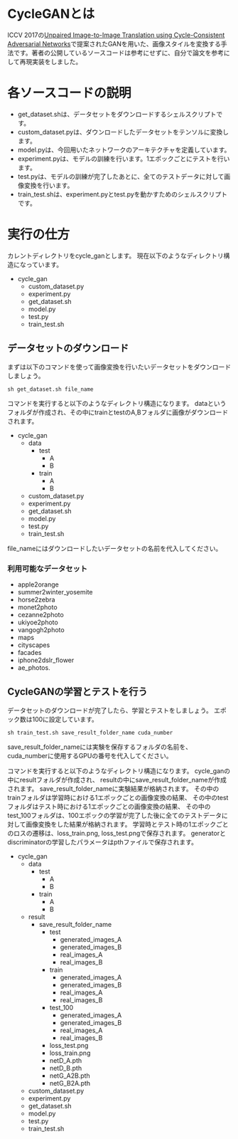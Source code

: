 # CycleGANとは
ICCV 2017の[Unpaired Image-to-Image Translation using Cycle-Consistent Adversarial Networks](https://arxiv.org/abs/1703.10593)で提案されたGANを用いた、画像スタイルを変換する手法です。著者の公開しているソースコードは参考にせずに、自分で論文を参考にして再現実装をしました。

# 各ソースコードの説明
- get_dataset.shは、データセットをダウンロードするシェルスクリプトです。
- custom_dataset.pyは、ダウンロードしたデータセットをテンソルに変換します。
- model.pyは、今回用いたネットワークのアーキテクチャを定義しています。
- experiment.pyは、モデルの訓練を行います。1エポックごとにテストを行います。
- test.pyは、モデルの訓練が完了したあとに、全てのテストデータに対して画像変換を行います。
- train_test.shは、experiment.pyとtest.pyを動かすためのシェルスクリプトです。

# 実行の仕方
カレントディレクトリをcycle_ganとします。
現在以下のようなディレクトリ構造になっています。
- cycle_gan
    - custom_dataset.py
    - experiment.py
    - get_dataset.sh
    - model.py
    - test.py
    - train_test.sh
## データセットのダウンロード
まずは以下のコマンドを使って画像変換を行いたいデータセットをダウンロードしましょう。
```Shell
sh get_dataset.sh file_name
```
コマンドを実行すると以下のようなディレクトリ構造になります。
dataというフォルダが作成され、その中にtrainとtestのA,Bフォルダに画像がダウンロードされます。
- cycle_gan
    - data
        - test
            - A
            - B
        - train
            - A
            - B
    - custom_dataset.py
    - experiment.py
    - get_dataset.sh
    - model.py
    - test.py
    - train_test.sh

file_nameにはダウンロードしたいデータセットの名前を代入してください。
### 利用可能なデータセット
- apple2orange
- summer2winter_yosemite
- horse2zebra
- monet2photo
- cezanne2photo
- ukiyoe2photo
- vangogh2photo
- maps
- cityscapes
- facades
- iphone2dslr_flower
- ae_photos.

## CycleGANの学習とテストを行う
データセットのダウンロードが完了したら、学習とテストをしましょう。
エポック数は100に設定しています。
```Shell
sh train_test.sh save_result_folder_name cuda_number
```
save_result_folder_nameには実験を保存するフォルダの名前を、
cuda_numberに使用するGPUの番号を代入してください。

コマンドを実行すると以下のようなディレクトリ構造になります。
cycle_ganの中にresultフォルダが作成され、
resultの中にsave_result_folder_nameが作成されます。
save_result_folder_nameに実験結果が格納されます。
その中のtrainフォルダは学習時における1エポックごとの画像変換の結果、
その中のtestフォルダはテスト時における1エポックごとの画像変換の結果、
その中のtest_100フォルダは、100エポックの学習が完了した後に全てのテストデータに対して画像変換をした結果が格納されます。
学習時とテスト時の1エポックごとのロスの遷移は、loss_train.png, loss_test.pngで保存されます。
generatorとdiscriminatorの学習したパラメータはpthファイルで保存されます。
- cycle_gan
    - data
        - test
            - A
            - B
        - train
            - A
            - B
    - result
        - save_result_folder_name
            - test
                - generated_images_A
                - generated_images_B
                - real_images_A
                - real_images_B
            - train
                - generated_images_A
                - generated_images_B
                - real_images_A
                - real_images_B
            - test_100
                - generated_images_A
                - generated_images_B
                - real_images_A
                - real_images_B
            - loss_test.png
            - loss_train.png
            - netD_A.pth
            - netD_B.pth
            - netG_A2B.pth
            - netG_B2A.pth
    - custom_dataset.py
    - experiment.py
    - get_dataset.sh
    - model.py
    - test.py
    - train_test.sh